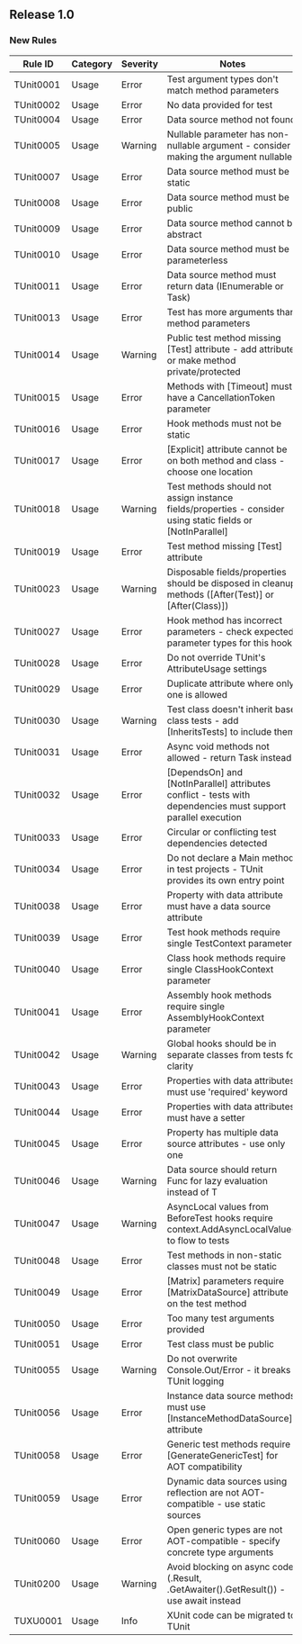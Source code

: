 ## Release 1.0

### New Rules

Rule ID | Category | Severity | Notes                                          
--------|----------|----------|------------------------------------------------
TUnit0001 | Usage | Error | Test argument types don't match method parameters
TUnit0002 | Usage | Error | No data provided for test
TUnit0004 | Usage | Error | Data source method not found
TUnit0005 | Usage | Warning | Nullable parameter has non-nullable argument - consider making the argument nullable
TUnit0007 | Usage | Error | Data source method must be static
TUnit0008 | Usage | Error | Data source method must be public
TUnit0009 | Usage | Error | Data source method cannot be abstract
TUnit0010 | Usage | Error | Data source method must be parameterless
TUnit0011 | Usage | Error | Data source method must return data (IEnumerable or Task<IEnumerable>)
TUnit0013 | Usage | Error | Test has more arguments than method parameters
TUnit0014 | Usage | Warning | Public test method missing [Test] attribute - add attribute or make method private/protected
TUnit0015 | Usage | Error | Methods with [Timeout] must have a CancellationToken parameter
TUnit0016 | Usage | Error | Hook methods must not be static
TUnit0017 | Usage | Error | [Explicit] attribute cannot be on both method and class - choose one location
TUnit0018 | Usage | Warning | Test methods should not assign instance fields/properties - consider using static fields or [NotInParallel]
TUnit0019 | Usage | Error | Test method missing [Test] attribute
TUnit0023 | Usage | Warning | Disposable fields/properties should be disposed in cleanup methods ([After(Test)] or [After(Class)])
TUnit0027 | Usage | Error | Hook method has incorrect parameters - check expected parameter types for this hook
TUnit0028 | Usage | Error | Do not override TUnit's AttributeUsage settings
TUnit0029 | Usage | Error | Duplicate attribute where only one is allowed
TUnit0030 | Usage | Warning | Test class doesn't inherit base class tests - add [InheritsTests] to include them
TUnit0031 | Usage | Error | Async void methods not allowed - return Task instead
TUnit0032 | Usage | Error | [DependsOn] and [NotInParallel] attributes conflict - tests with dependencies must support parallel execution
TUnit0033 | Usage | Error | Circular or conflicting test dependencies detected
TUnit0034 | Usage | Error | Do not declare a Main method in test projects - TUnit provides its own entry point
TUnit0038 | Usage | Error | Property with data attribute must have a data source attribute
TUnit0039 | Usage | Error | Test hook methods require single TestContext parameter
TUnit0040 | Usage | Error | Class hook methods require single ClassHookContext parameter
TUnit0041 | Usage | Error | Assembly hook methods require single AssemblyHookContext parameter
TUnit0042 | Usage | Warning | Global hooks should be in separate classes from tests for clarity
TUnit0043 | Usage | Error | Properties with data attributes must use 'required' keyword
TUnit0044 | Usage | Error | Properties with data attributes must have a setter
TUnit0045 | Usage | Error | Property has multiple data source attributes - use only one
TUnit0046 | Usage | Warning | Data source should return Func<T> for lazy evaluation instead of T
TUnit0047 | Usage | Warning | AsyncLocal values from BeforeTest hooks require context.AddAsyncLocalValue() to flow to tests
TUnit0048 | Usage | Error | Test methods in non-static classes must not be static
TUnit0049 | Usage | Error | [Matrix] parameters require [MatrixDataSource] attribute on the test method
TUnit0050 | Usage | Error | Too many test arguments provided
TUnit0051 | Usage | Error | Test class must be public
TUnit0055 | Usage | Warning | Do not overwrite Console.Out/Error - it breaks TUnit logging
TUnit0056 | Usage | Error | Instance data source methods must use [InstanceMethodDataSource] attribute
TUnit0058 | Usage | Error | Generic test methods require [GenerateGenericTest] for AOT compatibility
TUnit0059 | Usage | Error | Dynamic data sources using reflection are not AOT-compatible - use static sources
TUnit0060 | Usage | Error | Open generic types are not AOT-compatible - specify concrete type arguments
TUnit0200 | Usage | Warning | Avoid blocking on async code (.Result, .GetAwaiter().GetResult()) - use await instead
TUXU0001 | Usage | Info | XUnit code can be migrated to TUnit